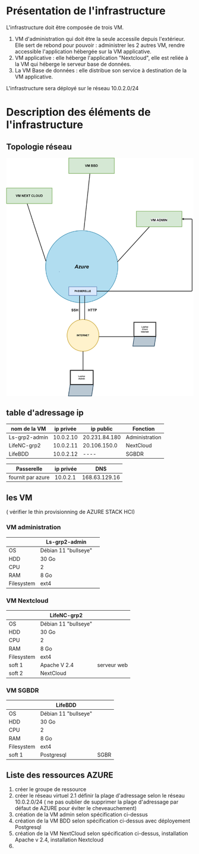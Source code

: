 

# Présentation de l'infrastructure  
L'infrastructure doit être composée de trois VM.  
1. VM d'administration qui doit être la seule accessile depuis l'extérieur.  
Elle sert de rebond pour pouvoir : administrer les 2 autres VM, rendre accessible l'application hébergée sur la VM applicative.
2. VM applicative : elle héberge l'application "Nextcloud", elle est reliée à la VM qui héberge le serveur base de données.
3. La VM Base de données : elle distribue son service à destination de la VM applicative.  

L'infrastructure sera déployé sur le réseau 10.0.2.0/24

# Description des éléments de l'infrastructure  

  ## Topologie réseau  

  ![Topologie](plan_reseau.png)
  
  ## table d'adressage ip  
  |nom de la VM|ip privée|ip public| Fonction |
  |------------|---------|---------|----------|
  |Ls-grp2-admin| 10.0.2.10| 20.231.84.180 | Administration |
  |LifeNC-grp2 | 10.0.2.11 |  20.106.150.0 | NextCloud |
  |LifeBDD | 10.0.2.12 | ---- | SGBDR |
    
  |Passerelle | ip privée | DNS |
  |-----------|-----------|-----|
  | fournit par azure| 10.0.2.1| 168.63.129.16|
  
  ## les VM
  ( vérifier le thin provisionning de AZURE STACK HCI)
  ### VM administration  
  ||Ls-grp2-admin||
  |---|---|-------|
  | OS |Débian 11 "bullseye"|
  |HDD| 30 Go| |
  |CPU| 2 | |
  | RAM | 8 Go | |
  | Filesystem| ext4 | |
  
  ### VM Nextcloud  
  ||LifeNC-grp2||
  |---|---|-------|
  | OS |Débian 11 "bullseye"|
  |HDD| 30 Go| |
  |CPU| 2 | |
  | RAM | 8 Go | |
  | Filesystem| ext4 | |
  | soft 1 | Apache V 2.4 | serveur web |
  | soft 2| NextCloud | |
  
  ### VM SGBDR  
  ||LifeBDD||
  |---|---|-------|
  | OS |Débian 11 "bullseye"|
  |HDD| 30 Go| |
  |CPU| 2 | |
  | RAM | 8 Go | |
  | Filesystem| ext4 | |
  | soft 1| Postgresql | SGBR |
  
  ## Liste des ressources AZURE  
  1. créer le groupe de ressource  
  2. créer le réseau virtuel
   2.1 définir la plage d'adressage selon le réseau 10.0.2.0/24 ( ne pas oublier de supprimer la plage d'adressage par défaut de AZURE pour éviter le cheveauchement)
  3. création de la VM admin selon spécification ci-dessus 
  4. création de la VM BDD selon spécification ci-dessus avec déployement Postgresql
  5. création de la VM NextCloud selon spécification ci-dessus, installation Apache v 2.4, installation Nextcloud
  6. 
 
  
    
